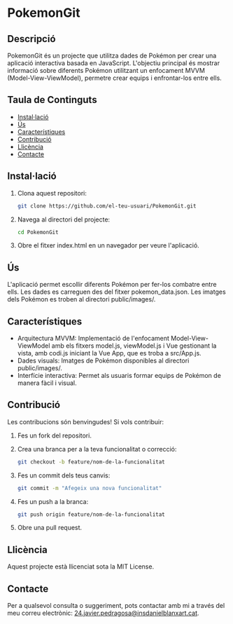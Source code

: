 # PokemonGit

## Descripció
PokemonGit és un projecte que utilitza dades de Pokémon per crear una aplicació interactiva basada en JavaScript. L'objectiu principal és mostrar informació sobre diferents Pokémon utilitzant un enfocament MVVM (Model-View-ViewModel), permetre crear equips i enfrontar-los entre ells.

## Taula de Continguts
- [Instal·lació](#instal·lació)
- [Ús](#ús)
- [Característiques](#característiques)
- [Contribució](#contribució)
- [Llicència](#llicència)
- [Contacte](#contacte)

## Instal·lació
1. Clona aquest repositori:
   ```bash
   git clone https://github.com/el-teu-usuari/PokemonGit.git
   ```

2. Navega al directori del projecte:
   ```bash
   cd PokemonGit
   ```

3. Obre el fitxer index.html en un navegador per veure l'aplicació.

## Ús
L'aplicació permet escollir diferents Pokémon per fer-los combatre entre ells.
Les dades es carreguen des del fitxer pokemon_data.json.
Les imatges dels Pokémon es troben al directori public/images/.

## Característiques
- Arquitectura MVVM: Implementació de l'enfocament Model-View-ViewModel amb els fitxers model.js, viewModel.js i Vue gestionant la vista, amb codi.js iniciant la Vue App, que es troba a src/App.js.
- Dades visuals: Imatges de Pokémon disponibles al directori public/images/.
- Interfície interactiva: Permet als usuaris formar equips de Pokémon de manera fàcil i visual.

## Contribució
Les contribucions són benvingudes! Si vols contribuir:

1. Fes un fork del repositori.
    
2. Crea una branca per a la teva funcionalitat o correcció:
    ```bash
    git checkout -b feature/nom-de-la-funcionalitat
    ```

3. Fes un commit dels teus canvis:
    ```bash
    git commit -m "Afegeix una nova funcionalitat"
    ```
4. Fes un push a la branca:
    ```bash
    git push origin feature/nom-de-la-funcionalitat
    ```
5. Obre una pull request.

## Llicència
Aquest projecte està llicenciat sota la MIT License.

## Contacte
Per a qualsevol consulta o suggeriment, pots contactar amb mi a través del meu correu electrònic:
    24.javier.pedragosa@insdanielblanxart.cat.